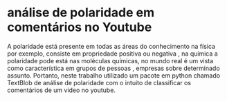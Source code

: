# análise de polaridade em comentários no Youtube



A polaridade está presente em todas as áreas do conhecimento na física por exemplo, consiste em  propriedade positiva ou negativa , na química a polaridade pode está nas  moléculas químicas, no mundo real é um vista como característica em grupos de pessoas , empresas sobre determinado assunto. Portanto, neste trabalho utilizado um pacote em python chamado TextBlob de análise de polaridade com o intuito de classificar os comentários de um video no youtube.
